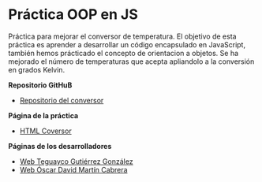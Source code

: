 # Práctica OOP en JS

Práctica para mejorar el conversor de temperatura. El objetivo de esta práctica es aprender a desarrollar un código encapsulado en JavaScript, también hemos prácticado el concepto de 
orientacion a objetos. Se ha mejorado el número de temperaturas que acepta apliandolo a la conversión en grados Kelvin.

**Repositorio GitHuB**

* [Repositorio del conversor](https://github.com/ULL-ESIT-GRADOII-PL/object-oriented-programming-in-js-pl-teguayco-oscar)

**Página de la práctica**

* [HTML Coversor](http://alu0100825503.github.io/eliminacion-del-switch-oscarteguayco/)

**Páginas de los desarrolladores**

* [Web Teguayco Gutiérrez González](http://alu0100825503.github.io/)
* [Web Óscar David  Martín Cabrera](http://oscar-dmc.github.io/)

